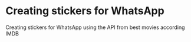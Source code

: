 # Creating stickers for WhatsApp
 Creating stickers for WhatsApp using the API from best movies according IMDB
